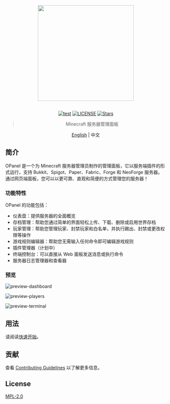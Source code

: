 <div align="center">

<img src="./images/brand.svg" width="300"/>

<br>
<br>

[![test](https://img.shields.io/github/actions/workflow/status/nocpiun/opanel/build.yml)](https://github.com/nocpiun/opanel/actions/workflows/build.yml)
[![LICENSE](https://img.shields.io/badge/license-MPL_2.0-blue.svg "LICENSE")](./LICENSE)
[![Stars](https://img.shields.io/github/stars/nocpiun/opanel.svg?label=Stars)](https://github.com/nocpiun/opanel/stargazers)

> Minecraft 服务器管理面板

[English](README.md) | 中文

</div>

## 简介

OPanel 是一个为 Minecraft 服务器管理员制作的管理面板，它以服务端插件的形式运行，支持 Bukkit、Spigot、Paper、Fabric、Forge 和 NeoForge 服务器。通过网页端面板，您可以以更可靠、直观和简便的方式管理您的服务器！

### 功能特性

OPanel 的功能包括：

- 仪表盘：提供服务器的全面概览
- 存档管理：帮助您通过简单的界面轻松上传、下载、删除或启用世界存档
- 玩家管理：帮助您管理玩家、封禁玩家和白名单，并执行踢出、封禁或更改权限等操作
- 游戏规则编辑器：帮助您无需输入任何命令即可编辑游戏规则
- 插件管理器（计划中）
- 终端控制台：可以直接从 Web 面板发送消息或执行命令
- 服务器日志管理器和查看器

### 预览

![preview-dashboard](./images/preview-dashboard.png)

![preview-players](./images/preview-players.png)

![preview-terminal](./images/preview-terminal.png)

## 用法

请阅读[快速开始](https://opanel.cn/docs/quick-start.html)。

## 贡献

查看 [Contributing Guidelines](./CONTRIBUTING.md) 以了解更多信息。

## License

[MPL-2.0](./LICENSE)
